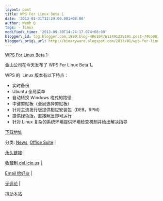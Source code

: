 ```yaml
--- 
layout: post 
title: WPS For Linux Beta 1 
date: '2013-01-31T12:29:00.001+08:00' 
author: Wenh Q
tags: - linux
modified\_time: '2013-09-30T14:24:17.074+08:00' 
blogger\_id: tag:blogger.com,1999:blog-4961947611491238191.post-7465981305229442558
blogger\_orig\_url: http://binaryware.blogspot.com/2013/01/wps-for-linux-beta-1.html
---
```

[WPS For Linux Beta
1](http://linuxtoy.org/archives/wps-for-linux-beta-1.html):

金山公司在今天发布了 WPS For Linux Beta 1。



WPS 的  Linux 版本有以下特点：




-   实时备份
-   Ubuntu 全局菜单
-   自动转换 Windows 格式的路径
-   中键剪贴板（全局选择剪贴板）
-   针对主流发行版提供相应安装包（DEB，RPM）
-   提供绿色版，直接解压即可运行
-   针对 Linux 复杂的系统环境提供环境检查机制并给出解决指导

[下载地址](http://community.wps.cn/download/)

分类:
[News](http://linuxtoy.org/category/news "View all posts in News"),
[Office
Suite](http://linuxtoy.org/category/apps/office-suite "View all posts in Office Suite")
|

[永久链接](http://linuxtoy.org/archives/wps-for-linux-beta-1.html) |

[收藏到
del.icio.us](http://delicious.com/save?url=http://linuxtoy.org/archives/wps-for-linux-beta-1.html&title=WPS%20For%20Linux%20Beta%201)
|

[Email
给好友](mailto:?Subject=Check+This+Out&body=I+think+you'll+like+this:+http://linuxtoy.org/archives/wps-for-linux-beta-1.html)
|

[无评论](http://linuxtoy.org/archives/wps-for-linux-beta-1.html#comments)
|

[捐助本站](http://linuxtoy.org/faq/donate)
